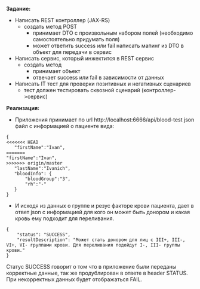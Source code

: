 **Задание:**
- Написать REST контроллер (JAX-RS)
    - создать метод POST  
        - принимает DTO с произвольным набором полей (необходимо самостоятельно придумать поля)
        - может ответить success или fail
 написать мапинг из DTO в объект для передачи в сервис
- Написать сервис, который инжектится в REST сервис
    - создать метод
        - принимает объект
        - отвечает success или fail в зависимости от данных
- Написать IT тест для проверки позитивных и негативных сценариев
    - тест должен тестировать сквозной сценарий (контроллер->сервис)

**Реализация:**
* Приложения принимает по url http://localhost:6666/api/blood-test json файл с информацией о пациенте вида:

 ```
 {
<<<<<<< HEAD
    "firstName":"Ivan",
=======
 "firstName":"Ivan",
>>>>>>> origin/master
    "lastName":"Ivanich",
    "bloodInfo": {
        "bloodGroup":"3",
        "rh":"-"
    }
}
```
* И исходя из данных о группе и резус факторе крови пациента, дает в ответ json c информацией
для кого он может быть донором и какая кровь ему подходит для переливания.
```
{
    "status": "SUCCESS",
    "resultDescription": "Может стать донором для лиц с III+, III-, VI+, VI- группами крови. Для переливания подойдут I-, III- группы крови."
}
```
Статус SUCCESS говорит о том что в приложение были переданы корректные данные, 
так же продублирован в ответе в header STATUS. 
При некорректных данных будет отображаться FAIL.